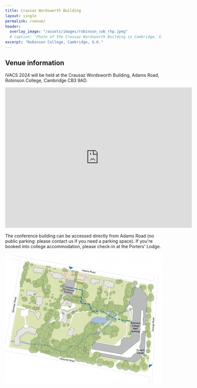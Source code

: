 ```yaml
---
title: Crausaz Wordsworth Building
layout: single
permalink: /venue/
header:
  overlay_image: "/assets/images/robinson_cwb_rhp.jpeg"
  # caption: 'Photo of the Crausaz Wordsworth Building in Cambridge, U.K.'
excerpt: "Robinson College, Cambridge, U.K."
---
```


## Venue information

IVACS 2024 will be held at the Crausaz Wordsworth Building, Adams Road, Robinson College, Cambridge CB3 9AD.

<iframe src="https://www.google.com/maps/embed?pb=!1m18!1m12!1m3!1d2445.057890909917!2d0.10072481198724566!3d52.2059954593135!2m3!1f0!2f0!3f0!3m2!1i1024!2i768!4f13.1!3m3!1m2!1s0x47d870b142eed76b%3A0x576ce34c87efbddd!2sCrausaz%20Wordsworth%20Building%2C%20Robinson%20College!5e0!3m2!1sen!2suk!4v1707394555013!5m2!1sen!2suk" width="600" height="450" style="border:0;" allowfullscreen="" loading="lazy" referrerpolicy="no-referrer-when-downgrade"></iframe>

The conference building can be accessed directly from Adams Road (no public parking: please contact us if you need a parking space).
If you're booked into college accommodation, please check-in at the Porters' Lodge.

![Robinson College map](/assets/images/robinson_site-map.jpeg)
